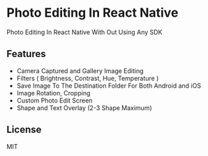 # Photo Editing In React Native
Photo Editing In React Native With Out Using Any SDK

## Features

- Camera Captured and Gallery Image Editing
- Filters ( Brightness, Contrast, Hue, Temperature )
- Save Image To The Destination Folder For Both Android and iOS
- Image Rotation, Cropping
- Custom Photo Edit Screen
- Shape and Text Overlay (2-3 Shape Maximum)

## License

MIT
